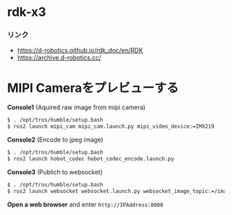 # rdk-x3

### リンク

- https://d-robotics.github.io/rdk_doc/en/RDK
- https://archive.d-robotics.cc/

# MIPI Cameraをプレビューする

**Console1** (Aquired raw image from mipi camera)
```bash
$ . /opt/tros/humble/setup.bash
$ ros2 launch mipi_cam mipi_cam.launch.py mipi_video_device:=IMX219
```
**Console2** (Encode to jpeg image)
```bash
$ . /opt/tros/humble/setup.bash
$ ros2 launch hobot_codec hobot_codec_encode.launch.py
```
**Console3** (Publich to websocket)
```bash
$ . /opt/tros/humble/setup.bash
$ ros2 launch websocket websocket.launch.py websocket_image_topic:=/image_jpeg websocket_only_show_image:=true
```
**Open a web browser** and enter `http://IPAddress:8000`

